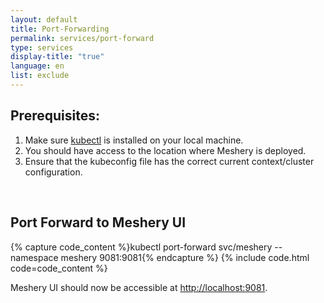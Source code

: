 ```yaml
---
layout: default
title: Port-Forwarding
permalink: services/port-forward
type: services
display-title: "true"
language: en
list: exclude
---
```


## Prerequisites:
1. Make sure [kubectl](https://kubernetes.io/docs/tasks/tools/) is installed on your local machine.
2. You should have access to the location where Meshery is deployed.
3. Ensure that the kubeconfig file has the correct current context/cluster configuration.
<br />

## Port Forward to Meshery UI

{% capture code_content %}kubectl port-forward svc/meshery --namespace meshery 9081:9081{% endcapture %}
{% include code.html code=code_content %}

Meshery UI should now be accessible at [http://localhost:9081](http://localhost:9081).
